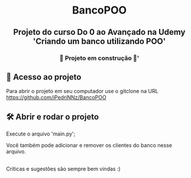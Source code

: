 <h1 align="center"> BancoPOO </h1>
<h2 align="center"> Projeto do curso Do 0 ao Avançado na Udemy 'Criando um banco utilizando POO' </h2>
<h3 align="center"> 🚧 Projeto em construção 🚧' </h3>


## 📁 Acesso ao projeto

Para abrir o projeto em seu computador use o gitclone na URL https://github.com/iPedriNNz/BancoPOO

## 🛠️ Abrir e rodar o projeto

Execute o arquivo 'main.py';

Você também pode adicionar e remover os clientes do banco nesse arquivo.

## 
Críticas e sugestões são sempre bem vindas :)
